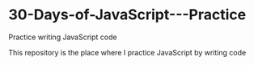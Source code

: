 # 30-Days-of-JavaScript---Practice
Practice writing JavaScript code

This repository is the place where I practice JavaScript by writing code  
